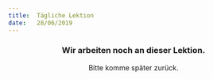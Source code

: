 ```yaml
---
title:  Tägliche Lektion
date:   28/06/2019
---
```


### <center>Wir arbeiten noch an dieser Lektion.</center>
<center>Bitte komme später zurück.</center>